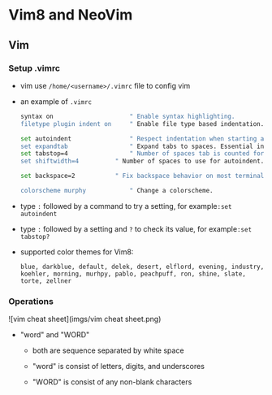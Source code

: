 # Vim8 and NeoVim

## Vim

### Setup .vimrc
- vim use ```/home/<username>/.vimrc``` file to config vim
- an example of ```.vimrc```
  ```bash
  syntax on 					" Enable syntax highlighting.
  filetype plugin indent on 	" Enable file type based indentation.
  
  set autoindent 				" Respect indentation when starting a new line.
  set expandtab 				" Expand tabs to spaces. Essential in Python.
  set tabstop=4 				" Number of spaces tab is counted for.
  set shiftwidth=4 			" Number of spaces to use for autoindent.
  
  set backspace=2 			" Fix backspace behavior on most terminals.
  
  colorscheme murphy 			" Change a colorscheme.
  ```
  
- type ```:``` followed by a command to try a setting, for example```:set autoindent```

- type ```:``` followed by a setting and ```?``` to check its value, for example```:set tabstop?```

- supported color themes for Vim8: 

  ```blue, darkblue, default, delek, desert, elflord, evening, industry, koehler, morning, murhpy, pablo, peachpuff, ron, shine, slate, torte, zellner```

### Operations

![vim cheat sheet](imgs/vim cheat sheet.png)
- "word" and "WORD"

  - both are sequence separated by white space

  - "word" is consist of letters, digits, and underscores

  - "WORD" is consist of any non-blank characters
